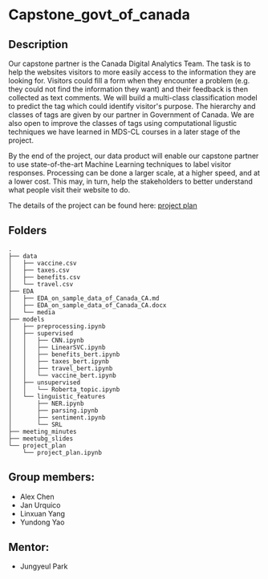 # Capstone_govt_of_canada

## Description

Our capstone partner is the Canada Digital Analytics Team. The task is to help the websites visitors to more easily access to the information they are looking for. Visitors could fill a form when they encounter a problem (e.g. they could not find the information they want) and their feedback is then collected as text comments. We will build a multi-class classification model to predict the tag which could identify visitor's purpose. The hierarchy and classes of tags are given by our partner in Government of Canada. We are also open to improve the classes of tags using computational ligustic techniques we have learned in MDS-CL courses in a later stage of the project.

By the end of the project, our data product will enable our capstone partner to use state-of-the-art Machine Learning techniques to label visitor responses. Processing can be done a larger scale, at a higher speed, and at a lower cost. This may, in turn, help the stakeholders to better understand what people visit their website to do.

The details of the project can be found here: [project plan](https://github.ubc.ca/iameleve/Capstone_govt_of_canada/blob/master/project_plan/project_plan.ipynb)


## Folders

```
.
├── data
│   ├── vaccine.csv
│   ├── taxes.csv
│   ├── benefits.csv
│   └── travel.csv
├── EDA
│   ├── EDA_on_sample_data_of_Canada_CA.md
│   ├── EDA_on_sample_data_of_Canada_CA.docx
│   └── media
├── models
│   ├── preprocessing.ipynb
│   ├── supervised
│   │   ├── CNN.ipynb
│   │   ├── LinearSVC.ipynb
│   │   ├── benefits_bert.ipynb
│   │   ├── taxes_bert.ipynb
│   │   ├── travel_bert.ipynb
│   │   └── vaccine_bert.ipynb
│   ├── unsupervised
│   │   └── Roberta_topic.ipynb
│   └── linguistic_features
│       ├── NER.ipynb
│       ├── parsing.ipynb
│       ├── sentiment.ipynb
│       └── SRL
├── meeting_minutes
├── meetubg_slides
└── project_plan
    └── project_plan.ipynb

```


## Group members:
- Alex Chen
- Jan Urquico
- Linxuan Yang
- Yundong Yao


## Mentor:
- Jungyeul Park
